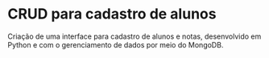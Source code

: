# CRUD  para cadastro de alunos
Criação de uma interface para cadastro de alunos e notas,  desenvolvido em Python e com o  gerenciamento de dados por meio do MongoDB.
